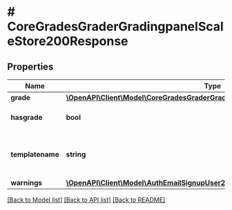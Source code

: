 # # CoreGradesGraderGradingpanelScaleStore200Response

## Properties

Name | Type | Description | Notes
------------ | ------------- | ------------- | -------------
**grade** | [**\OpenAPI\Client\Model\CoreGradesGraderGradingpanelScaleStore200ResponseGrade**](CoreGradesGraderGradingpanelScaleStore200ResponseGrade.md) |  |
**hasgrade** | **bool** | Does the user have a grade? |
**templatename** | **string** | The template to use when rendering this data |
**warnings** | [**\OpenAPI\Client\Model\AuthEmailSignupUser200ResponseWarningsInner[]**](AuthEmailSignupUser200ResponseWarningsInner.md) |  | [optional]

[[Back to Model list]](../../README.md#models) [[Back to API list]](../../README.md#endpoints) [[Back to README]](../../README.md)
